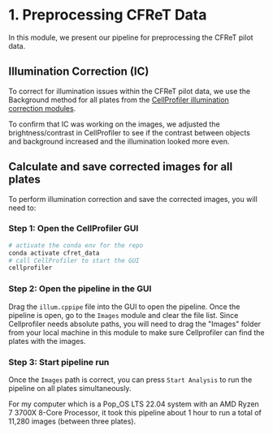 # 1. Preprocessing CFReT Data

In this module, we present our pipeline for preprocessing the CFReT pilot data.

## Illumination Correction (IC)

To correct for illumination issues within the CFReT pilot data, we use the Background method for all plates from the [CellProfiler illumination correction modules](https://cellprofiler-manual.s3.amazonaws.com/CellProfiler-4.2.4/modules/imageprocessing.html?highlight=illumination+correction#correctilluminationapply).

To confirm that IC was working on the images, we adjusted the brightness/contrast in CellProfiler to see if the contrast between objects and background increased and the illumination looked more even. 

## Calculate and save corrected images for all plates

To perform illumination correction and save the corrected images, you will need to:

### Step 1: Open the CellProfiler GUI

```bash
# activate the conda env for the repo
conda activate cfret_data
# call CellProfiler to start the GUI
cellprofiler
```

### Step 2: Open the pipeline in the GUI

Drag the `illum.cppipe` file into the GUI to open the pipeline.
Once the pipeline is open, go to the `Images` module and clear the file list.
Since Cellprofiler needs absolute paths, you will need to drag the "Images" folder from your local machine in this module to make sure Cellprofiler can find the plates with the images.

### Step 3: Start pipeline run

Once the `Images` path is correct, you can press `Start Analysis` to run the pipeline on all plates simultaneously.

For my computer which is a Pop_OS LTS 22.04 system with an AMD Ryzen 7 3700X 8-Core Processor, it took this pipeline about 1 hour to run a total of 11,280 images (between three plates).



